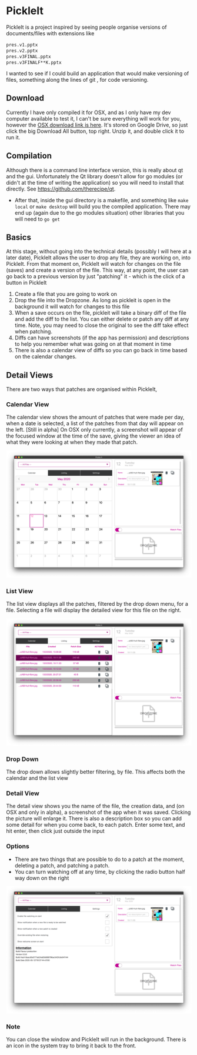 # PickleIt

PickleIt is a project inspired by seeing people organise versions of documents/files with extensions like

```
pres.v1.pptx
pres.v2.pptx
pres.v3FINAL.pptx
pres.v3FINALF**K.pptx
```

I wanted to see if I could build an application that would make versioning of files, something along the lines of git
, for code versioning.


## Download

Currently I have only compiled it for OSX, and as I only have my dev computer available to test it, I can't be sure
 everything will work for you, however the [OSX download link is here](https://drive.google.com/drive/folders/1549Q1h66PTeGEKdlq4bKQKt6osJSSCNM). It's stored on Google Drive, so just click the
  big Download All button, top right. Unzip it, and double click it to run it.

## Compilation

Although there is a command line interface version, this is really about qt and the gui. Unfortunately the Qt library doesn't allow for go modules (or didn't at the time of writing the application) so you will need to install that directly. See https://github.com/therecipe/qt.
* After that, inside the gui directory is a makefile, and something like `make local` or `make desktop` will build you the compiled application. There may end up (again due to the go modules situation) other libraries that you will need to `go get`

## Basics
At this stage, without going into the technical details (possibly I will here at a later date), PickleIt allows the
 user to drop any file, they are working on, into PickleIt. From that moment on, PickleIt will watch for changes on
  the file (saves) and create a version of the file. This way, at any point, the user can go back to a previous
   version by just "patching" it - which is the click of a button in PickleIt
   

1. Create a file that you are going to work on
2. Drop the file into the Dropzone. As long as pickleit is open in the background it will watch for changes to this file
3. When a save occurs on the file, pickleit will take a binary diff of the file and add the diff to the list. You can either delete or patch any diff at any time. Note, you may need to close the original to see the diff take effect when patching.
4. Diffs can have screenshots (if the app has permission) and descriptions to help you remember what was going on at that moment in time
5. There is also a calendar view of diffs so you can go back in time based on the calendar changes.

## Detail Views

There are two ways that patches are organised within PickleIt, 

### Calendar View

The calendar view shows the amount of patches that were made per day, when a date is selected, a list of the patches
 from that day will appear on the left. [Still in alpha] On OSX only currently, a screenshot will appear of the
  focused window at the time of the save, giving the viewer an idea of what they were looking at when they made that
   patch.
   
  ![](/images/calendar.png)
   
### List View

The list view displays all the patches, filtered by the drop down menu, for a file. Selecting a file will display the
 detailed view for this file on the right.
 
 ![](/images/listview.png)
 
### Drop Down

The drop down allows slightly better filtering, by file. This affects both the calendar and the list view

### Detail View

The detail view shows you the name of the file, the creation data, and (on OSX and only in alpha), a screenshot of
 the app when it was saved. Clicking the picture will enlarge it. There is also a description box so you can add some
  detail for when you come back, to each patch. Enter some text, and hit enter, then click just outside the input
 
### Options

* There are two things that are possible to do to a patch at the moment, deleting a patch, and patching a patch. 
* You can turn watching off at any time, by clicking the radio button half way down on the right

![](/images/settings.png)


### Note

You can close the window and PickleIt will run in the background. There is an icon in the system tray to bring it
 back to the front.


